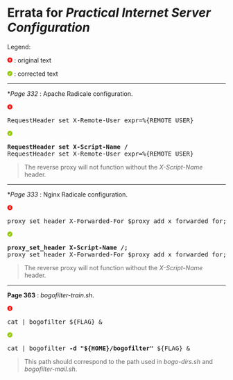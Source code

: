 # Errata for *Practical Internet Server Configuration*

Legend:

![No](images/no.png) : original text

![Yes](images/yes.png) : corrected text

---

**Page 332* : Apache Radicale configuration.

![No](images/no.png)
<pre>RequestHeader set X-Remote-User expr=%{REMOTE_USER}</pre>

![Yes](images/yes.png)
<pre><strong>RequestHeader set X-Script-Name /</strong>
RequestHeader set X-Remote-User expr=%{REMOTE_USER}</pre>

> The reverse proxy will not function without the *X-Script-Name* header.

---

**Page 333* : Nginx Radicale configuration.

![No](images/no.png)
<pre>proxy_set_header X-Forwarded-For $proxy_add_x_forwarded_for;</pre>

![Yes](images/yes.png)
<pre><strong>proxy_set_header X-Script-Name /;</strong>
proxy_set_header X-Forwarded-For $proxy_add_x_forwarded_for;</pre>

> The reverse proxy will not function without the *X-Script-Name* header.

---

**Page 363** : *bogofilter-train.sh*.

![No](images/no.png)
<pre>cat | bogofilter ${FLAG} &</pre>

![Yes](images/yes.png)
<pre>cat | bogofilter <strong>-d "${HOME}/bogofilter"</strong> ${FLAG} &</pre>

> This path should correspond to the path used in *bogo-dirs.sh* and *bogofilter-mail.sh*.
